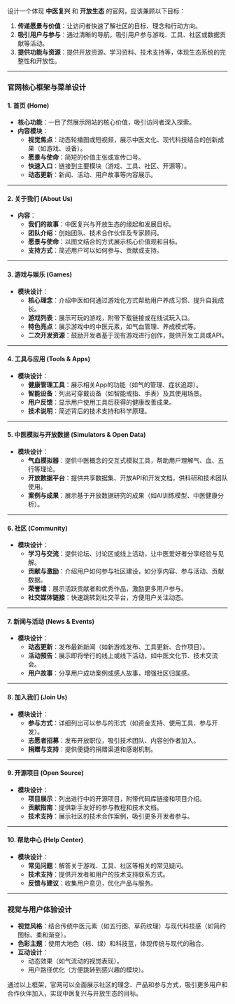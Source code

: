 设计一个体现 **中医复兴** 和 **开放生态** 的官网，应该兼顾以下目标：  
1. **传递愿景与价值**：让访问者快速了解社区的目标、理念和行动方向。  
2. **吸引用户与参与**：通过清晰的导航，吸引用户参与游戏、工具、社区或数据贡献等活动。  
3. **提供功能与资源**：提供开放资源、学习资料、技术支持等，体现生态系统的完整性和开放性。  

---

### **官网核心框架与菜单设计**  

#### **1. 首页 (Home)**  
- **核心功能**：一目了然展示网站的核心价值，吸引访问者深入探索。  
- **内容模块**：  
  - **视觉焦点**：动态轮播图或短视频，展示中医文化、现代科技结合的创新成果（如游戏、设备）。  
  - **愿景与使命**：简短的价值主张或宣传口号。  
  - **快速入口**：链接到主要模块（游戏、工具、社区、开源等）。  
  - **动态更新**：新闻、活动、用户故事等内容展示。  

---

#### **2. 关于我们 (About Us)**  
- **内容**：  
  - **我们的故事**：中医复兴与开放生态的缘起和发展目标。  
  - **团队介绍**：创始团队、技术合作伙伴及专家顾问。  
  - **愿景与使命**：以图文结合的方式展示核心价值观和目标。  
  - **支持方式**：简述用户可以如何参与、贡献或支持。  

---

#### **3. 游戏与娱乐 (Games)**  
- **模块设计**：  
  - **核心理念**：介绍中医如何通过游戏化方式帮助用户养成习惯、提升自我成长。  
  - **游戏列表**：展示可玩的游戏，附带下载链接或在线试玩入口。  
  - **特色亮点**：展示游戏中的中医元素，如气血管理、养成模式等。  
  - **二次开发资源**：鼓励开发者基于现有游戏进行创作，提供开发工具或API。  

---

#### **4. 工具与应用 (Tools & Apps)**  
- **模块设计**：  
  - **健康管理工具**：展示相关App的功能（如气的管理、症状追踪）。  
  - **智能设备**：列出可穿戴设备（如智能戒指、手表）及其使用场景。  
  - **用户反馈**：显示用户使用工具后获得的健康改善成果。  
  - **技术说明**：简述背后的技术支持和科学原理。  

---

#### **5. 中医模拟与开放数据 (Simulators & Open Data)**  
- **模块设计**：  
  - **气血模拟器**：提供中医概念的交互式模拟工具，帮助用户理解气、血、五行等理论。  
  - **开放数据平台**：提供共享数据集、开放API和开发文档，供科研和技术团队使用。  
  - **案例与成果**：展示基于开放数据研究的成果（如AI训练模型、中医健康分析）。  

---

#### **6. 社区 (Community)**  
- **模块设计**：  
  - **学习与交流**：提供论坛、讨论区或线上活动，让中医爱好者分享经验与见解。  
  - **贡献与激励**：介绍用户如何参与社区建设，如分享内容、参与活动、贡献数据。  
  - **荣誉墙**：展示活跃贡献者和优秀作品，激励更多用户参与。  
  - **社交媒体链接**：快速跳转到社交平台，方便用户关注动态。  

---

#### **7. 新闻与活动 (News & Events)**  
- **模块设计**：  
  - **动态更新**：发布最新新闻（如新游戏发布、工具更新、合作项目）。  
  - **活动预告**：展示即将举行的线上或线下活动，如中医文化节、技术交流会。  
  - **用户故事**：分享用户成功案例或感人故事，增强社区归属感。  

---

#### **8. 加入我们 (Join Us)**  
- **模块设计**：  
  - **参与方式**：详细列出可以参与的形式（如资金支持、使用工具、参与开发）。  
  - **志愿者招募**：发布开放职位，吸引技术团队、内容创作者加入。  
  - **捐赠与支持**：提供便捷的捐赠渠道和感谢机制。  

---

#### **9. 开源项目 (Open Source)**  
- **模块设计**：  
  - **项目展示**：列出进行中的开源项目，附带代码库链接和项目介绍。  
  - **贡献指南**：提供新手友好的参与教程和技术文档。  
  - **技术支持**：展示社区的技术合作案例，吸引更多开发者参与。  

---

#### **10. 帮助中心 (Help Center)**  
- **模块设计**：  
  - **常见问题**：解答关于游戏、工具、社区等相关的常见疑问。  
  - **技术支持**：提供开发者和用户的技术支持联系方式。  
  - **反馈与建议**：收集用户意见，优化产品与服务。  

---

### **视觉与用户体验设计**  
- **视觉风格**：结合传统中医元素（如五行图、草药纹理）与现代科技感（如简约图标、柔和渐变）。  
- **色彩主题**：使用大地色（棕、绿）和科技蓝，体现传统与现代的融合。  
- **互动设计**：  
  - 动态效果（如气流动的视觉表现）。  
  - 用户路径优化（方便跳转到感兴趣的模块）。  

通过以上框架，官网可以全面展示社区的理念、产品和参与方式，吸引更多用户和合作伙伴加入，实现中医复兴与开放生态的目标。

